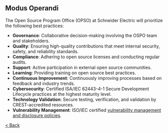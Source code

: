 ## Modus Operandi

The Open Source Program Office (OPSO) at Schneider Electric will prioritize the following best practices:

- **Governance**: Collaborative decision-making involving the OSPO team and stakeholders.
- **Quality**: Ensuring high-quality contributions that meet internal security, safety, and reliability standards.
- **Compliance**: Adhering to open source licenses and conducting regular audits.
- **Support**: Active participation in external open source communities.
- **Learning**: Providing training on open source best practices.
- **Continuous Improvement**: Continuously improving processes based on feedback and industry trends.
- **Cybersecurity**: Certified ISA/IEC 62443-4-1 Secure Development Lifecycle practices at the highest maturity level.
- **Technology Validation**: Secure testing, verification, and validation by CREST-accredited resources.
- **Vulnerability Management**: ISO/IEC certified [vulnerability management and disclosure policies](https://www.se.com/ww/en/work/support/cybersecurity/vulnerability-policy.jsp).

[< Back](README.md)
